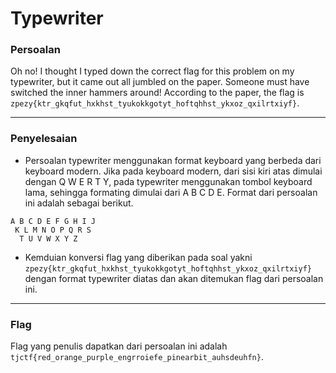 # Typewriter

### Persoalan

Oh no! I thought I typed down the correct flag for this problem on my typewriter, but it came out all jumbled on the paper. Someone must have switched the inner hammers around! According to the paper, the flag is `zpezy{ktr_gkqfut_hxkhst_tyukokkgotyt_hoftqhhst_ykxoz_qxilrtxiyf}`.
____________________________________

### Penyelesaian

- Persoalan typewriter menggunakan format keyboard yang berbeda dari keyboard modern. Jika pada keyboard modern, dari sisi kiri atas dimulai dengan Q W E R T Y, pada typewriter menggunakan tombol keyboard lama, sehingga formating dimulai dari A B C D E. Format dari persoalan ini adalah sebagai berikut.
```
A B C D E F G H I J
 K L M N O P Q R S
  T U V W X Y Z
```
- Kemduian konversi flag yang diberikan pada soal yakni `zpezy{ktr_gkqfut_hxkhst_tyukokkgotyt_hoftqhhst_ykxoz_qxilrtxiyf}` dengan format typewriter diatas dan akan ditemukan flag dari persoalan ini.
____________________________________

### Flag

Flag yang penulis dapatkan dari persoalan ini adalah `tjctf{red_orange_purple_engrroiefe_pinearbit_auhsdeuhfn}`.
